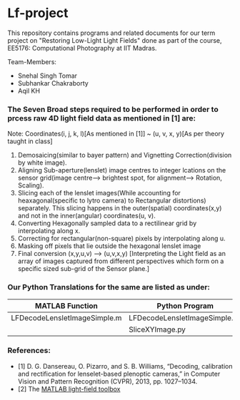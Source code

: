 # Lf-project

This repository contains programs and related documents for our term project on "Restoring Low-Light Light Fields" done as part of the course, EE5176: Computational Photography at IIT Madras.

Team-Members:

+ Snehal Singh Tomar
+ Subhankar Chakraborty
+ Aqil KH

### The Seven Broad steps required to be performed in order to prcess raw 4D light field data as mentioned in [1] are:

Note: Coordinates(i, j, k, l)[As mentioned in [1]] ~ (u, v, x, y)[As per theory taught in class]
1. Demosaicing(similar to bayer pattern) and Vignetting Correction(division by white image).
2. Aligning Sub-aperture(lenslet) image centres to integer lcations on the sensor grid(image centre--> brightest spot, for alignment--> Rotation, Scaling).
3. Slicing each of the lenslet images(While accounting for heaxagonal(specific to lytro camera) to Rectangular distortions) separately. This slicing happens in the outer(spatial) coordinates(x,y) and not in the inner(angular) coordinates(u, v).
4. Converting Hexagonally sampled data to a rectilinear grid by interpolating along x.
5. Correcting for rectangular(non-square) pixels by interpolating along u.
6. Masking off pixels that lie outside the hexagonal lenslet image
7. Final conversion (x,y,u,v) --> (u,v,x,y) [Interpreting the Light field as an array of images captured from different perspectives which form on a specific sized sub-grid of the Sensor plane.]  


### Our Python Translations for the same are listed as under:

| MATLAB Function   				 | Python Program               |
| ---------------------------------- | ---------------------------- |
| LFDecodeLensletImageSimple.m       | LFDecodeLensletImageSimple.py|         
| 									 | SliceXYImage.py              |
  


### References:
+ [1] D. G. Dansereau, O. Pizarro, and S. B. Williams, “Decoding, calibration and rectification for lenselet-based plenoptic cameras,” in Computer Vision and Pattern Recognition (CVPR), 2013, pp. 1027–1034.
+ [2] The [MATLAB light-field toolbox](https://in.mathworks.com/matlabcentral/fileexchange/75250-light-field-toolbox)